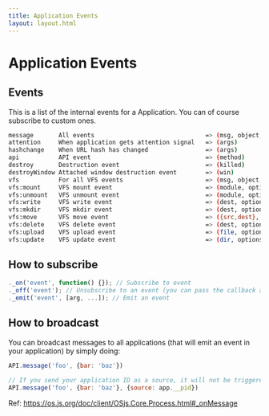 ```yaml
---
title: Application Events
layout: layout.html
---
```


# Application Events

## Events

This is a list of the internal events for a Application. You can of course subscribe to custom ones.

```bash
message       All events                               => (msg, object, options)
attention     When application gets attention signal   => (args)
hashchange    When URL hash has changed                => (args)
api           API event                                => (method)
destroy       Destruction event                        => (killed)
destroyWindow Attached window destruction event        => (win)
vfs           For all VFS events                       => (msg, object, options)
vfs:mount     VFS mount event                          => (module, options, msg)
vfs:unmount   VFS unmount event                        => (module, options, msg)
vfs:write     VFS write event                          => (dest, options, msg)
vfs:mkdir     VFS mkdir event                          => (dest, options, msg)
vfs:move      VFS move event                           => ({src,dest}, options, msg)
vfs:delete    VFS delete event                         => (dest, options, msg)
vfs:upload    VFS upload event                         => (file, options, msg)
vfs:update    VFS update event                         => (dir, options, msg)
```

## How to subscribe

```js
._on('event', function() {}); // Subscribe to event
._off('event'); // Unsubscribe to an event (you can pass the callback as second argument)
._emit('event', [arg, ...]); // Emit an event
```

## How to broadcast

You can broadcast messages to all applications (that will emit an event in your application) by simply doing:

```js
API.message('foo', {bar: 'baz'})

// If you send your application ID as a source, it will not be triggered in that application.
API.message('foo', {bar: 'baz'}, {source: app.__pid})
```

Ref: https://os.js.org/doc/client/OSjs.Core.Process.html#_onMessage
